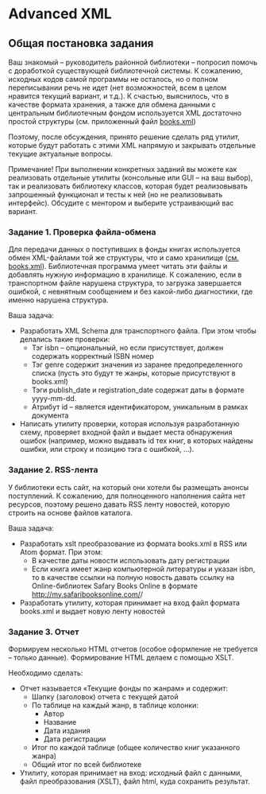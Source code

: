 # Advanced XML
## Общая постановка задания

Ваш знакомый – руководитель районной библиотеки – попросил помочь с доработкой существующей библиотечной системы. К сожалению, исходных кодов самой программы не осталось, но о полном переписывании речь не идет (нет возможностей, всем в целом нравится текущий вариант, и т.д.). К счастью, выяснилось, что в качестве формата хранения, а также для обмена данными с центральным библиотечным фондом используется XML достаточно простой структуры (см. приложенный файл [books.xml](https://github.com/VadimGatsura/.Net-Mentoring-D2-D3/blob/master/Advanced%20XML/books.xml))

Поэтому, после обсуждения, принято решение сделать ряд утилит, которые будут работать с этими XML напрямую и закрывать отдельные текущие актуальные вопросы. 

Примечание! При выполнении конкретных заданий вы можете как реализовать отдельные утилиты (консольные или GUI – на ваш выбор), так и реализовать библиотеку классов, которая будет реализовывать запрошенный функционал и тесты к ней (но не реализовывать интерфейс). Обсудите с ментором и выберите устраивающий вас вариант.

### Задание 1. Проверка файла-обмена

Для передачи данных о поступивших в фонды книгах используется обмен XML-файлами той же структуры, что и само хранилище ([см. books.xml](https://github.com/VadimGatsura/.Net-Mentoring-D2-D3/blob/master/Advanced%20XML/books.xml)). Библиотечная программа умеет читать эти файлы и добавлять нужную информацию в хранилище. К сожалению, если в транспортном файле нарушена структура, то загрузка завершается ошибкой, с невнятным сообщением и без какой-либо диагностики, где именно нарушена структура. 

Ваша задача:

*	Разработать XML Schema для транспортного файла. При этом чтобы делались такие проверки:
    *	Тэг isbn – опциональный, но если присутствует, должен содержать корректный ISBN номер
    *	Тэг genre содержит значения из заранее предопределенного списка (пусть это будут те жанры, которые присутствуют в books.xml)
    *	Тэги publish_date и registration_date содержат даты в формате yyyy-mm-dd.
    *	Атрибут id – является идентификатором, уникальным в рамках документа
*	Написать утилиту проверки, которая используя разработанную схему, проверяет входной файл и выдает места обнаружения ошибок (например, можно выдавать id тех книг, в которых найдены ошибки, или строку и позицию тэга с ошибкой, ...).

### Задание 2. RSS-лента

У библиотеки есть сайт, на который они хотели бы размещать анонсы поступлений. К сожалению, для полноценного наполнения сайта нет ресурсов, поэтому решено давать RSS ленту новостей, которую строить на основе файлов каталога. 

Ваша задача:

*	Разработать xslt преобразование из формата books.xml в RSS или Atom формат. При этом:
    *	В качестве даты новости использовать дату регистрации
    *	Если книга имеет жанр компьютерной литературы и указан isbn, то в качестве ссылки на полную новость давать ссылку на Online-библиотек Safary Books Online в формате http://my.safaribooksonline.com/<isbn>/ 
*	Разработать утилиту, которая принимает на вход файл формата books.xml и выдает новую ленту новостей

### Задание 3. Отчет

Формируем несколько HTML отчетов (особое оформление не требуется – только данные). Формирование HTML делаем с помощью XSLT.

Необходимо сделать:

*	Отчет называется «Текущие фонды по жанрам» и содержит:
    *	Шапку (заголовок) отчета с текущей датой
    *	По таблице на каждый жанр, в таблице колонки:
        *	Автор
        *	Название
        *	Дата издания
        *	Дата регистрации
    *	Итог по каждой таблице (общее количество книг указанного жанра)
    *	Общий итог по всей библиотеке
*	Утилиту, которая принимает на вход: исходный файл с данными, файл преобразования (XSLT), файл html, куда сохранить результат.
